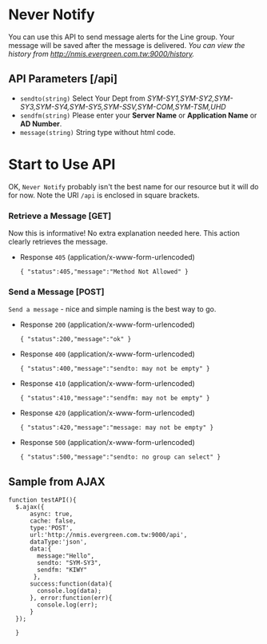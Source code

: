 # Never Notify

You can use this API to send message alerts for the Line group. 
Your message will be saved after the message is delivered. 
*You can view the history from http://nmis.evergreen.com.tw:9000/history.*

## API Parameters [/api]
+ `sendto(string)` Select Your Dept from *SYM-SY1,SYM-SY2,SYM-SY3,SYM-SY4,SYM-SY5,SYM-SSV,SYM-COM,SYM-TSM,UHD*
+ `sendfm(string)` Please enter your **Server Name** or **Application Name** or **AD Number**.
+ `message(string)` String type without html code.

# Start to Use API
OK, `Never Notify` probably isn't the best name for our resource but it will do
for now. Note the URI `/api` is enclosed in square brackets.

### Retrieve a Message [GET]
Now this is informative! No extra explanation needed here. This action clearly
retrieves the message.

+ Response `405` (application/x-www-form-urlencoded)
	<pre><code class="json">{ "status":405,"message":"Method Not Allowed" }</code></pre>

### Send a Message [POST]
`Send a message` - nice and simple naming is the best way to go.

+ Response `200` (application/x-www-form-urlencoded)
	<pre><code class="json">{ "status":200,"message":"ok" }</code></pre>
        
+ Response `400` (application/x-www-form-urlencoded)
    <pre><code class="json">{ "status":400,"message":"sendto: may not be empty" }</code></pre>
        
+ Response `410` (application/x-www-form-urlencoded)
    <pre><code class="json">{ "status":410,"message":"sendfm: may not be empty" }</code></pre>
        
+ Response `420` (application/x-www-form-urlencoded)
    <pre><code class="json">{ "status":420,"message":"message: may not be empty" }</code></pre>
        
+ Response `500` (application/x-www-form-urlencoded)
    <pre><code class="json">{ "status":500,"message":"sendto: no group can select" }</code></pre>

## Sample from AJAX
<pre><code class="javascript">function testAPI(){
  $.ajax({
      async: true,
      cache: false,
      type:'POST',
      url:'http://nmis.evergreen.com.tw:9000/api',
      dataType:'json',
      data:{
        message:"Hello",
        sendto: "SYM-SY3",
        sendfm: "KIWY"
       },
      success:function(data){
        console.log(data);
      }, error:function(err){
        console.log(err);
      }
  });

  }</code></pre>
